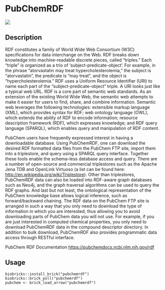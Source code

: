 # PubChemRDF

<a href="https://github.com/biobricks-ai/comptox/actions"><img src="https://github.com/biobricks-ai/comptox/actions/workflows/bricktools-check.yaml/badge.svg?branch=main"/></a>

## Description

RDF constitutes a family of World Wide Web Consortium (W3C) specifications for data interchange on the Web. RDF breaks down knowledge into machine-readable discrete pieces, called “triples.” Each “triple” is organized as a trio of ‘subject-predicate-object’. For example, in the phrase “atorvastatin may treat hypercholesterolemia,” the subject is “atorvastatin”, the predicate is “may treat”, and the object is “hypercholesterolemia.” RDF uses a Uniform Resource Identifier (URI) to name each part of the “subject-predicate-object” triple. A URI looks just like a typical web URL. RDF is a core part of semantic web standards. As an extension of the existing World Wide Web, the semantic web attempts to make it easier for users to find, share, and combine information. Semantic web leverages the following technologies: extensible markup language (XML), which provides syntax for RDF; web ontology language (OWL), which extends the ability of RDF to encode information; resource description framework (RDF), which expresses knowledge; and RDF query language (SPARQL), which enables query and manipulation of RDF content.

PubChem users have frequently expressed interest in having a downloadable database. Using PubChemRDF, one can download the desired RDF formatted data files from the PubChem FTP site, import them into a triplestore, and query using a SPARQL query interface. Together these tools enable the schema-less database access and query. There are a number of open-source and commercial triplestores such as the Apache Jena TDB and OpenLink Virtuoso (a list can be found here: http://en.wikipedia.org/wiki/Triplestore). Other than triplestores, PubChemRDF data can also be loaded into RDF-aware graph databases such as Neo4j, and the graph traversal algorithms can be used to query the RDF graphs. And last but not least, the ontological representation of the PubChem knowledge base allows logical inference, such as forward/backward chaining. The RDF data on the PubChem FTP site is arranged in such a way that you only need to download the type of information in which you are interested, thus allowing you to avoid downloading parts of PubChem data you will not use. For example, if you are just interested in computed chemical properties, you only need to download PubChemRDF data in the compound descriptor directory. In addition to bulk download, PubChemRDF also provides programmatic data access through RESTful interface.

PubChem RDF Documentation
https://pubchemdocs.ncbi.nlm.nih.gov/rdf


## Usage
```{R}
biobricks::install_brick("pubchemrdf")
biobricks::brick_pull("pubchemrdf")
pubchem <- brick_load_arrow("pubchemrdf")
```
